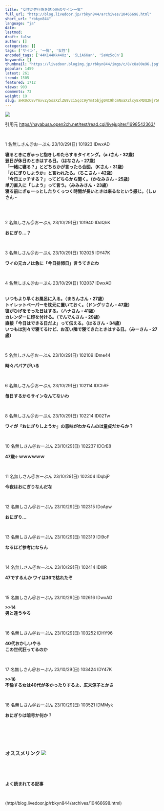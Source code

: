 ```yaml
---
title: "女性が性行為を誘う時のサイン一覧"
full_url: "http://blog.livedoor.jp/rbkyn844/archives/10466698.html"
short_url: "rbkyn844"
language: "ja"
date: 
lastmod: 
draft: false
author: []
categories: []
tags: ['サイン', '一覧', '女性']
encoded_tags: ['44K144Kk44Oz', '5LiA6Kan', '5aWz5oCn']
keywords: []
thumbnail: "https://livedoor.blogimg.jp/rbkyn844/imgs/c/8/c8a00e96.jpg"
popular: 1459
latest: 261
trend: 1505
featured: 1712
views: 903
comments: 73
weight: 19
slug: aHR0cC8vYmxvZy5saXZlZG9vci5qcC9yYmt5bjg0NC9hcmNoaXZlcy8xMDQ2NjY5OC5odG1s
---
```


![](https://livedoor.blogimg.jp/rbkyn844/imgs/c/8/c8a00e96.jpg)

<div><p>引用元 <a href='https//hayabusa.open2ch.net/test/read.cgi/livejupiter/1698542363/' target='_blank' title=''>https//hayabusa.open2ch.net/test/read.cgi/livejupiter/1698542363/ </a> </p><br><p class='res1'>1 名無しさん＠おーぷん 23/10/29(日) 101923 IDwxAD </p> <p class='res2'><b> 寝るときにぎゅっと抱きしめたらするタイミング。（a.iさん・32歳）<br>翌日が休日のときはする日。（はなさん・27歳）<br>「一緒に寝る？」とどちらかが言ったら合図。（Kさん・31歳）<br>「おにぎりしようか」と言われたら。（ちこさん・42歳）<br>「今日エッチする？」ってどちらから聞く。（かなみさん・25歳）<br>単刀直入に「しよう」って言う。（みみみさん・23歳）<br>寝る前にぎゅーっとしたりくっつく時間が長いときは来るなという感じ。（しぃさん・ </b></p><br> <br> <p class='res1'>2 名無しさん＠おーぷん 23/10/29(日) 101940 IDdQhK </p> <p class='res2'><b> おにぎり…？ </b></p><br> <p class='res1'>3 名無しさん＠おーぷん 23/10/29(日) 102025 IDY47K </p> <p class='res2'><b> ワイの元カノは急に「今日排卵日」言うてきたわ </b></p><br> <p class='res1'>4 名無しさん＠おーぷん 23/10/29(日) 102037 IDwxAD </p> <p class='res2'><b> <br>いつもより早くお風呂に入る。（まろんさん・27歳）<br>トイレットペーパーを枕元に置いておく。（ドングリさん・47歳）<br>彼がひげをそった日はする。（ハナさん・41歳）<br>カレンダーに印を付ける。（でんでんさん・29歳）<br>直接「今日はできる日だよ」って伝える。（はるさん・34歳）<br>いつもは別々で寝てるけど、お互い隣で寝てきたときはする日。（みーさん・27歳） </b></p><br> <p class='no-pc'></p> <p class='res1'>5 名無しさん＠おーぷん 23/10/29(日) 102109 IDme44 </p> <p class='res2'><b> 時々ババアがいる </b></p><br> <p class='res1'>6 名無しさん＠おーぷん 23/10/29(日) 102114 IDChRF </p> <p class='res2'><b> 毎日するからサインなんてないわ </b></p><br> <p class='res1'>8 名無しさん＠おーぷん 23/10/29(日) 102214 ID02Tw </p> <p class='res2'><b> ワイが「おにぎりしようか」の意味がわからんのは童貞だからか？ </b></p><br> <p class='res1'>10 名無しさん＠おーぷん 23/10/29(日) 102237 IDCrE8 </p> <p class='res2'><b> 47歳←ｗｗｗｗｗｗ </b></p><br> <p class='res1'>11 名無しさん＠おーぷん 23/10/29(日) 102304 IDqbjP </p> <p class='res2'><b> 今夜はおにぎりなんだな </b></p><br> <p class='res1'>12 名無しさん＠おーぷん 23/10/29(日) 102315 IDoApw </p> <p class='res2'><b> おにぎり… </b></p><br> <p class='res1'>13 名無しさん＠おーぷん 23/10/29(日) 102319 IDl9oF </p> <p class='res2'><b> なるほど参考にならん </b></p><br> <p class='res1'>14 名無しさん＠おーぷん 23/10/29(日) 102414 IDIlIR </p> <p class='res2'><b> 47でするんか ワイは36で枯れたぞ </b></p><br> <p class='res1'>15 名無しさん＠おーぷん 23/10/29(日) 102616 IDwxAD </p> <p class='res2'><b> >>14<br>男と違うやろ </b></p><br> <p class='res1'>16 名無しさん＠おーぷん 23/10/29(日) 103252 IDHY96 </p> <p class='res2'><b> 40代おかしいやろ<br>この世代狂ってるのか </b></p><br> <p class='res1'>17 名無しさん＠おーぷん 23/10/29(日) 103424 IDY47K </p> <p class='res2'><b> >>16<br>不倫する女は40代が多かったりするよ、広末涼子とかさ </b></p><br> <p class='res1'>18 名無しさん＠おーぷん 23/10/29(日) 103521 IDMMyk </p> <p class='res2'><b> おにぎりは暗号か何か？ </b></p><br> <p id='5077e33f033c4e934bb013c7c4eb8bbd'> </p><br> <br> <p class='no-pc'></p> <h3 class='linkh'>オススメリンク <img src='http//blog.livedoor.jp/rbkyn844/ftp/fusagikom-fikergh.png'></h3> <p class='link2'> </p><br> <p class='no-pc'></p> <p class='no-pc'><br><p><b>よく読まれてる記事</b></p><br></p> </div>

(http//blog.livedoor.jp/rbkyn844/archives/10466698.html)
